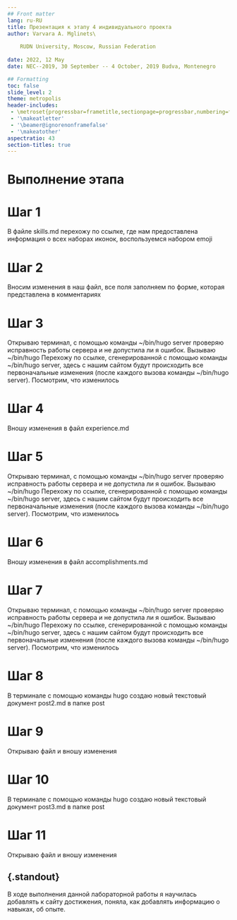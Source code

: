 ```yaml
---
## Front matter
lang: ru-RU
title: Презентация к этапу 4 индивидуального проекта
author: Varvara A. Mglinets\
	
	RUDN University, Moscow, Russian Federation
	
date: 2022, 12 May
date: NEC--2019, 30 September -- 4 October, 2019 Budva, Montenegro

## Formatting
toc: false
slide_level: 2
theme: metropolis
header-includes: 
 - \metroset{progressbar=frametitle,sectionpage=progressbar,numbering=fraction}
 - '\makeatletter'
 - '\beamer@ignorenonframefalse'
 - '\makeatother'
aspectratio: 43
section-titles: true
---
```


# Выполнение этапа

# Шаг 1

В файле skills.md перехожу по ссылке, где нам предоставлена информация о
всех наборах иконок, воспользуемся набором emoji

# Шаг 2

Вносим изменения в наш файл, все поля заполняем по форме, которая представлена в комментариях 

# Шаг 3

Открываю терминал, с помощью команды ~/bin/hugo server проверяю исправность работы сервера и не допустила ли я ошибок. Вызываю ~/bin/hugo
Перехожу по ссылке, сгенерированной с помощью команды ~/bin/hugo server,
здесь с нашим сайтом будут происходить все первоначальные изменения (после
каждого вызова команды ~/bin/hugo server). Посмотрим, что изменилось

# Шаг 4

Вношу изменения в файл experience.md

# Шаг 5

Открываю терминал, с помощью команды ~/bin/hugo server проверяю исправность работы сервера и не допустила ли я ошибок. Вызываю ~/bin/hugo
Перехожу по ссылке, сгенерированной с помощью команды ~/bin/hugo server,
здесь с нашим сайтом будут происходить все первоначальные изменения (после
каждого вызова команды ~/bin/hugo server). Посмотрим, что изменилось

# Шаг 6

Вношу изменения в файл accomplishments.md 

# Шаг 7

Открываю терминал, с помощью команды ~/bin/hugo server проверяю исправность работы сервера и не допустила ли я ошибок. Вызываю ~/bin/hugo
Перехожу по ссылке, сгенерированной с помощью команды ~/bin/hugo server,
здесь с нашим сайтом будут происходить все первоначальные изменения (после
каждого вызова команды ~/bin/hugo server). Посмотрим, что изменилось

# Шаг 8

В терминале с помощью команды hugo создаю новый текстовый документ post2.md в папке post

# Шаг 9

Открываю файл и вношу изменения

# Шаг 10

В терминале с помощью команды hugo создаю новый текстовый документ post3.md в папке post

# Шаг 11

Открываю файл и вношу изменения

## {.standout}
В ходе выполнения данной лабораторной работы я научилась добавлять к сайту
достижения, поняла, как добавлять информацию о навыках, об опыте.

